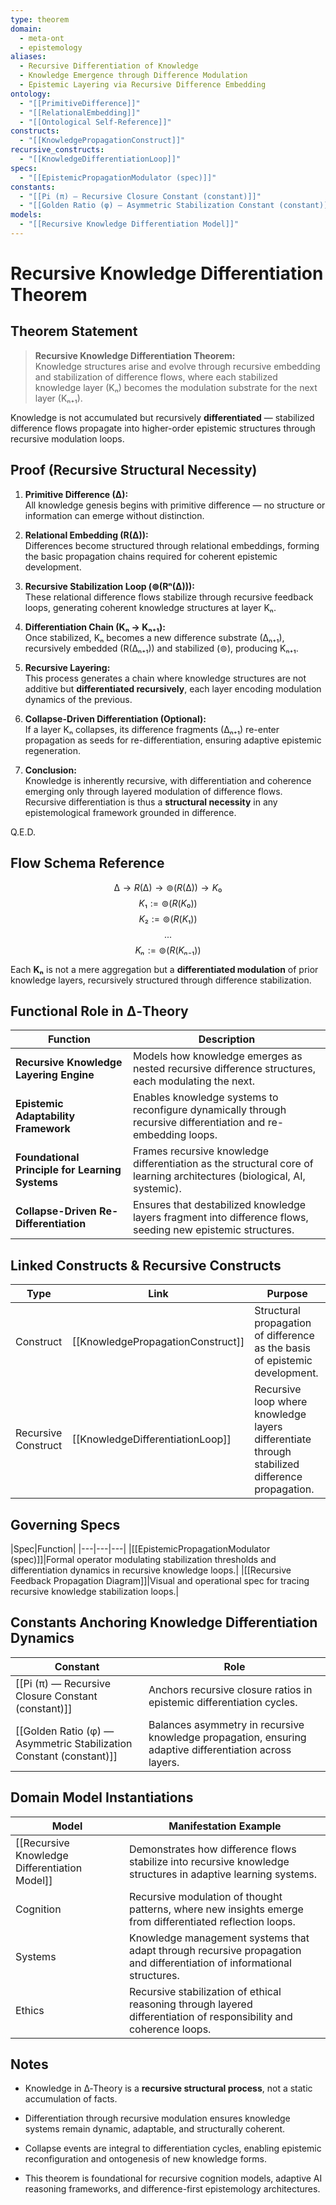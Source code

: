 ```yaml
---
type: theorem
domain:
  - meta-ont
  - epistemology
aliases:
  - Recursive Differentiation of Knowledge
  - Knowledge Emergence through Difference Modulation
  - Epistemic Layering via Recursive Difference Embedding
ontology:
  - "[[PrimitiveDifference]]"
  - "[[RelationalEmbedding]]"
  - "[[Ontological Self-Reference]]"
constructs:
  - "[[KnowledgePropagationConstruct]]"
recursive_constructs:
  - "[[KnowledgeDifferentiationLoop]]"
specs:
  - "[[EpistemicPropagationModulator (spec)]]"
constants:
  - "[[Pi (π) — Recursive Closure Constant (constant)]]"
  - "[[Golden Ratio (φ) — Asymmetric Stabilization Constant (constant)]]"
models:
  - "[[Recursive Knowledge Differentiation Model]]"
---
```


# Recursive Knowledge Differentiation Theorem

## Theorem Statement

> **Recursive Knowledge Differentiation Theorem:**  
> Knowledge structures arise and evolve through recursive embedding and stabilization of difference flows, where each stabilized knowledge layer (Kₙ) becomes the modulation substrate for the next layer (Kₙ₊₁).

Knowledge is not accumulated but recursively **differentiated** — stabilized difference flows propagate into higher-order epistemic structures through recursive modulation loops.

## Proof (Recursive Structural Necessity)

1. **Primitive Difference (∆):**  
   All knowledge genesis begins with primitive difference — no structure or information can emerge without distinction.

2. **Relational Embedding (R(∆)):**  
   Differences become structured through relational embeddings, forming the basic propagation chains required for coherent epistemic development.

3. **Recursive Stabilization Loop (⊚(Rⁿ(∆))):**  
   These relational difference flows stabilize through recursive feedback loops, generating coherent knowledge structures at layer Kₙ.

4. **Differentiation Chain (Kₙ → Kₙ₊₁):**  
   Once stabilized, Kₙ becomes a new difference substrate (∆ₙ₊₁), recursively embedded (R(∆ₙ₊₁)) and stabilized (⊚), producing Kₙ₊₁.

5. **Recursive Layering:**  
   This process generates a chain where knowledge structures are not additive but **differentiated recursively**, each layer encoding modulation dynamics of the previous.

6. **Collapse-Driven Differentiation (Optional):**  
   If a layer Kₙ collapses, its difference fragments (∆ₙ₊₁) re-enter propagation as seeds for re-differentiation, ensuring adaptive epistemic regeneration.

7. **Conclusion:**  
   Knowledge is inherently recursive, with differentiation and coherence emerging only through layered modulation of difference flows.  
   Recursive differentiation is thus a **structural necessity** in any epistemological framework grounded in difference.

Q.E.D.

## Flow Schema Reference


$$
∆ \rightarrow R(∆) \rightarrow ⊚(R(∆)) \rightarrow K₀
$$
$$
K₁ := ⊚(R(K₀))
$$
$$
K₂ := ⊚(R(K₁))
$$
$$
...
$$
$$
Kₙ := ⊚(R(Kₙ₋₁))
$$

Each **Kₙ** is not a mere aggregation but a **differentiated modulation** of prior knowledge layers, recursively structured through difference stabilization.

## Functional Role in ∆‑Theory

|Function|Description|
|---|---|
|**Recursive Knowledge Layering Engine**|Models how knowledge emerges as nested recursive difference structures, each modulating the next.|
|**Epistemic Adaptability Framework**|Enables knowledge systems to reconfigure dynamically through recursive differentiation and re-embedding loops.|
|**Foundational Principle for Learning Systems**|Frames recursive knowledge differentiation as the structural core of learning architectures (biological, AI, systemic).|
|**Collapse-Driven Re-Differentiation**|Ensures that destabilized knowledge layers fragment into difference flows, seeding new epistemic structures.|

## Linked Constructs & Recursive Constructs

|Type|Link|Purpose|
|---|---|---|
|Construct|[[KnowledgePropagationConstruct]]|Structural propagation of difference as the basis of epistemic development.|
|Recursive Construct|[[KnowledgeDifferentiationLoop]]|Recursive loop where knowledge layers differentiate through stabilized difference propagation.|

## Governing Specs

|Spec|Function|
|---|---|---|
|[[EpistemicPropagationModulator (spec)]]|Formal operator modulating stabilization thresholds and differentiation dynamics in recursive knowledge loops.|
|[[Recursive Feedback Propagation Diagram]]|Visual and operational spec for tracing recursive knowledge stabilization loops.|

## Constants Anchoring Knowledge Differentiation Dynamics

|Constant|Role|
|---|---|
|[[Pi (π) — Recursive Closure Constant (constant)]]|Anchors recursive closure ratios in epistemic differentiation cycles.|
|[[Golden Ratio (φ) — Asymmetric Stabilization Constant (constant)]]|Balances asymmetry in recursive knowledge propagation, ensuring adaptive differentiation across layers.|

## Domain Model Instantiations

|Model|Manifestation Example|
|---|---|
|[[Recursive Knowledge Differentiation Model]]|Demonstrates how difference flows stabilize into recursive knowledge structures in adaptive learning systems.|
|Cognition|Recursive modulation of thought patterns, where new insights emerge from differentiated reflection loops.|
|Systems|Knowledge management systems that adapt through recursive propagation and differentiation of informational structures.|
|Ethics|Recursive stabilization of ethical reasoning through layered differentiation of responsibility and coherence loops.|

## Notes

- Knowledge in ∆‑Theory is a **recursive structural process**, not a static accumulation of facts.
    
- Differentiation through recursive modulation ensures knowledge systems remain dynamic, adaptable, and structurally coherent.
    
- Collapse events are integral to differentiation cycles, enabling epistemic reconfiguration and ontogenesis of new knowledge forms.
    
- This theorem is foundational for recursive cognition models, adaptive AI reasoning frameworks, and difference-first epistemology architectures.
